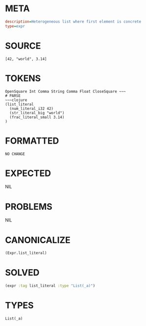 # META
~~~ini
description=Heterogeneous list where first element is concrete
type=expr
~~~
# SOURCE
~~~roc
[42, "world", 3.14]
~~~
# TOKENS
~~~text
OpenSquare Int Comma String Comma Float CloseSquare ~~~
# PARSE
~~~clojure
(list_literal
  (num_literal_i32 42)
  (str_literal_big "world")
  (frac_literal_small 3.14)
)
~~~
# FORMATTED
~~~roc
NO CHANGE
~~~
# EXPECTED
NIL
# PROBLEMS
NIL
# CANONICALIZE
~~~clojure
(Expr.list_literal)
~~~
# SOLVED
~~~clojure
(expr :tag list_literal :type "List(_a)")
~~~
# TYPES
~~~roc
List(_a)
~~~
